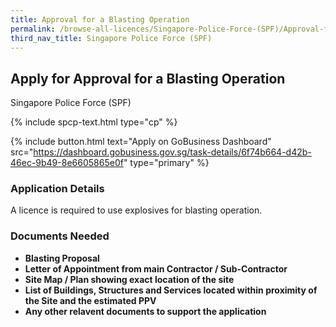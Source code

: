 ```yaml
---
title: Approval for a Blasting Operation 
permalink: /browse-all-licences/Singapore-Police-Force-(SPF)/Approval-for-a-Blasting-Operation-
third_nav_title: Singapore Police Force (SPF)
---
```


## Apply for Approval for a Blasting Operation 

Singapore Police Force (SPF)

{% include spcp-text.html type="cp" %}

{% include button.html text="Apply on GoBusiness Dashboard" src="https://dashboard.gobusiness.gov.sg/task-details/6f74b664-d42b-46ec-9b49-8e6605865e0f" type="primary" %}

<H3>Application Details</H3>

<p>A licence is required to use explosives for blasting operation.</p>


<H3>Documents Needed</H3>

<ul>
<li><strong>Blasting Proposal</strong></li>
<li><strong>Letter of Appointment from main Contractor / Sub-Contractor</strong></li>
<li><strong>Site Map / Plan showing exact location of the site</strong></li>
<li><strong>List of Buildings, Structures and Services located within proximity of the Site and the estimated PPV</strong></li>
<li><strong>Any other relavent documents to support the application</strong></li>
</ul>


